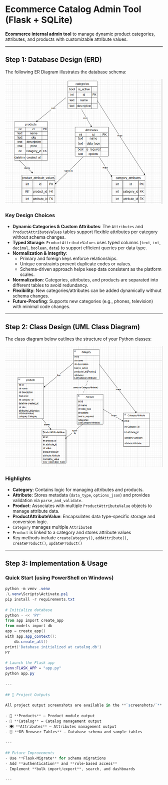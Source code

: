 # Ecommerce Catalog Admin Tool (Flask + SQLite)

**Ecommerce internal admin tool** to manage dynamic product categories, attributes, and products with customizable attribute values.

---

##  Step 1: Database Design (ERD)

The following ER Diagram illustrates the database schema:

![ER Diagram](screenshots/erdiagram.png)

### Key Design Choices
- **Dynamic Categories & Custom Attributes**: The `Attributes` and `ProductAttributeValues` tables support flexible attributes per category without schema changes.
- **Typed Storage**: `ProductAttributeValues` uses typed columns (`text`, `int`, `decimal`, `boolean`, `date`) to support efficient queries per data type.
- **Normalization & Integrity**:
  - Primary and foreign keys enforce relationships.
  - Unique constraints prevent duplicate codes or values.
  - Schema-driven approach helps keep data consistent as the platform scales.
- **Normalization**: Categories, attributes, and products are separated into different tables to avoid redundancy.  
- **Flexibility**: New categories/attributes can be added dynamically without schema changes.  
- **Future-Proofing**: Supports new categories (e.g., phones, television) with minimal code changes.

---

##  Step 2: Class Design (UML Class Diagram)

The class diagram below outlines the structure of your Python classes:

![Class Diagram](screenshots/class_diag.png)

### Highlights
- **Category**: Contains logic for managing attributes and products.
- **Attribute**: Stores metadata (`data_type`, `options_json`) and provides validation via `parse_and_validate`.
- **Product**: Associates with multiple `ProductAttributeValue` objects to manage attribute data.
- **ProductAttributeValue**: Encapsulates data type-specific storage and conversion logic.
- `Category` manages multiple `Attribute`s  
- `Product` is linked to a category and stores attribute values  
- Key methods include `createCategory()`, `addAttribute()`, `createProduct()`, `updateProduct()`  

---

##  Step 3: Implementation & Usage

###  Quick Start (using PowerShell on Windows)
```powershell
python -m venv .venv
.\.venv\Scripts\Activate.ps1
pip install -r requirements.txt

# Initialize database
python - << 'PY'
from app import create_app
from models import db
app = create_app()
with app.app_context():
    db.create_all()
print('Database initialized at catalog.db')
PY

# Launch the Flask app
$env:FLASK_APP = "app.py"
python app.py

---

## 📂 Project Outputs

All project output screenshots are available in the **`screenshots/`** folder:

- 🛒 **Products** – Product module output  
- 📑 **Catalog** – Catalog management output  
- 🎛 **Attributes** – Attributes management output  
- 🗄 **DB Browser Tables** – Database schema and sample tables

---

## Future Improvements
- Use **Flask-Migrate** for schema migrations
- Add **authentication** and **role-based access**
- Implement **bulk import/export**, search, and dashboards

---

